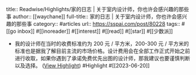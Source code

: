title:: Readwise/Highlights/家的日志 | 关于室内设计师，你也许会感兴趣的那些事
author:: [[waychane]]
full-title:: 家的日志 | 关于室内设计师，你也许会感兴趣的那些事
category:: #articles
url:: https://sspai.com/post/80228
tags:: #[[go inbox]] #[[inoreader]] #[[interest]] #[[read]] #[[star]] #[[少数派]]
- 我的设计师在当时的收费标准约为 200 元 / 平方米，200-300 元 / 平方米的标准也是据我了解目前主流的市场价格。设计费用会在全部工作正式开始之前进行收取，如果你遇到了承诺免费优先出图的设计师，那我建议也要谨慎判断以及选择。 ([View Highlight](https://read.readwise.io/read/01h3bt6cs1mca557jwahf7wdcg)) #Highlight #[[2023-06-20]]